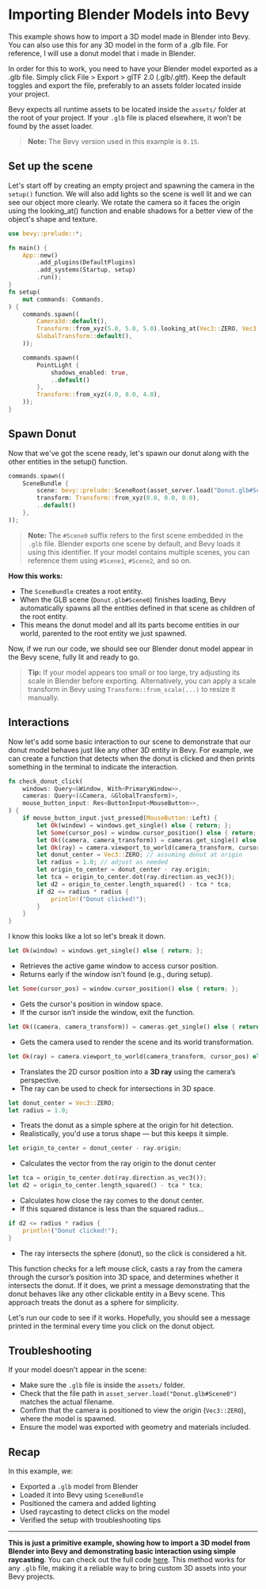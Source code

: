 # Importing Blender Models into Bevy

This example shows how to import a 3D model made in Blender into Bevy. You can also use this for any 3D model in the form of a .glb file. For reference, I will use a donut model that i made in Blender.

In order for this to work, you need to have your Blender model exported as a .glb file. Simply click File > Export > glTF 2.0 (.glb/.gltf). Keep the default toggles and export the file, preferably to an assets folder located inside your project.

Bevy expects all runtime assets to be located inside the `assets/` folder at the root of your project. If your `.glb` file is placed elsewhere, it won’t be found by the asset loader.

> **Note:** The Bevy version used in this example is `0.15`.

## Set up the scene
Let's start off by creating an empty project and spawning the camera in the `setup()` function. We will also add lights so the scene is well lit and we can see our object more clearly. We rotate the camera so it faces the origin using the looking_at() function and enable shadows for a better view of the object's shape and texture.

``` rust
use bevy::prelude::*;

fn main() {
    App::new()
        .add_plugins(DefaultPlugins)
        .add_systems(Startup, setup)
        .run();
}
fn setup(
    mut commands: Commands,
) {
    commands.spawn((
        Camera3d::default(),
        Transform::from_xyz(5.0, 5.0, 5.0).looking_at(Vec3::ZERO, Vec3::Y),
        GlobalTransform::default(),
    ));

    commands.spawn((
        PointLight {
            shadows_enabled: true,
            ..default()
        },
        Transform::from_xyz(4.0, 8.0, 4.0),
    ));
}
```

## Spawn Donut
Now that we've got the scene ready, let's spawn our donut along with the other entities in the setup() function.

```rust
commands.spawn((
    SceneBundle {
        scene: bevy::prelude::SceneRoot(asset_server.load("Donut.glb#Scene0")),
        transform: Transform::from_xyz(0.0, 0.0, 0.0),
        ..default()
    },
));
```

> **Note:** The `#Scene0` suffix refers to the first scene embedded in the `.glb` file. Blender exports one scene by default, and Bevy loads it using this identifier. If your model contains multiple scenes, you can reference them using `#Scene1`, `#Scene2`, and so on.

**How this works:**

- The `SceneBundle` creates a root entity.
- When the GLB scene (`Donut.glb#Scene0`) finishes loading, Bevy automatically spawns all the entities defined in that scene as children of the root entity.
- This means the donut model and all its parts become entities in our world, parented to the root entity we just spawned.

Now, if we run our code, we should see our Blender donut model appear in the Bevy scene, fully lit and ready to go.

> **Tip:** If your model appears too small or too large, try adjusting its scale in Blender before exporting. Alternatively, you can apply a scale transform in Bevy using `Transform::from_scale(...)` to resize it manually.

## Interactions

Now let's add some basic interaction to our scene to demonstrate that our donut model behaves just like any other 3D entity in Bevy. For example, we can create a function that detects when the donut is clicked and then prints something in the terminal to indicate the interaction.

```rust
fn check_donut_click(
    windows: Query<&Window, With<PrimaryWindow>>,
    cameras: Query<(&Camera, &GlobalTransform)>,
    mouse_button_input: Res<ButtonInput<MouseButton>>,
) {
    if mouse_button_input.just_pressed(MouseButton::Left) {
        let Ok(window) = windows.get_single() else { return; };
        let Some(cursor_pos) = window.cursor_position() else { return; };
        let Ok((camera, camera_transform)) = cameras.get_single() else { return; };
        let Ok(ray) = camera.viewport_to_world(camera_transform, cursor_pos) else { return; };
        let donut_center = Vec3::ZERO; // assuming donut at origin
        let radius = 1.0; // adjust as needed
        let origin_to_center = donut_center - ray.origin;
        let tca = origin_to_center.dot(ray.direction.as_vec3());
        let d2 = origin_to_center.length_squared() - tca * tca;
        if d2 <= radius * radius {
            println!("Donut clicked!");
        }
    }
}
```

I know this looks like a lot so let's break it down.

```rust
let Ok(window) = windows.get_single() else { return; };
```
- Retrieves the active game window to access cursor position.
- Returns early if the window isn't found (e.g., during setup).

```rust
let Some(cursor_pos) = window.cursor_position() else { return; };
```
- Gets the cursor's position in window space.
- If the cursor isn’t inside the window, exit the function.

```rust
let Ok((camera, camera_transform)) = cameras.get_single() else { return; };
```
- Gets the camera used to render the scene and its world transformation.

```rust
let Ok(ray) = camera.viewport_to_world(camera_transform, cursor_pos) else { return; };
```
- Translates the 2D cursor position into a **3D ray** using the camera’s perspective.
- The ray can be used to check for intersections in 3D space.

```rust
let donut_center = Vec3::ZERO;
let radius = 1.0;
```
- Treats the donut as a simple sphere at the origin for hit detection.
- Realistically, you'd use a torus shape — but this keeps it simple.

```rust
let origin_to_center = donut_center - ray.origin;
```
- Calculates the vector from the ray origin to the donut center

```rust
let tca = origin_to_center.dot(ray.direction.as_vec3());
let d2 = origin_to_center.length_squared() - tca * tca;
```
- Calculates how close the ray comes to the donut center.
- If this squared distance is less than the squared radius...

```rust
if d2 <= radius * radius {
    println!("Donut clicked!");
}
```
- The ray intersects the sphere (donut), so the click is considered a hit.

This function checks for a left mouse click, casts a ray from the camera through the cursor’s position into 3D space, and determines whether it intersects the donut. If it does, we print a message demonstrating that the donut behaves like any other clickable entity in a Bevy scene. This approach treats the donut as a sphere for simplicity.

Let's run our code to see if it works. Hopefully, you should see a message printed in the terminal every time you click on the donut object.

## Troubleshooting

If your model doesn't appear in the scene:

- Make sure the `.glb` file is inside the `assets/` folder.
- Check that the file path in `asset_server.load("Donut.glb#Scene0")` matches the actual filename.
- Confirm that the camera is positioned to view the origin (`Vec3::ZERO`), where the model is spawned.
- Ensure the model was exported with geometry and materials included.

## Recap

In this example, we:

- Exported a `.glb` model from Blender
- Loaded it into Bevy using `SceneBundle`
- Positioned the camera and added lighting
- Used raycasting to detect clicks on the model
- Verified the setup with troubleshooting tips

---

**This is just a primitive example, showing how to import a 3D model from Blender into Bevy and demonstrating basic interaction using simple raycasting**. You can check out the full code [here](https://github.com/annazeit/blog/blob/main/bevy_blog_code/bevy_blender/src/main.rs). This method works for any `.glb` file, making it a reliable way to bring custom 3D assets into your Bevy projects.